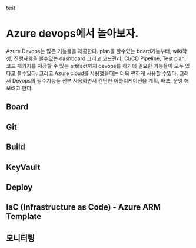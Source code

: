test
# Azure devops에서 놀아보자.
Azure Devops는 많은 기능들을 제공한다. plan을 할수있는 board기능부터, wiki작성, 진행사항을 볼수있는 dashboard 그리고 코드관리, CI/CD Pipeline, Test plan, 코드 패키지를 저장할 수 있는 artifact까지
devops를 하기에 필요한 기능들이 모두 있다고 볼수있다. 그리고 Azure cloud를 사용했을때는 더욱 편하게 사용할 수있다. 그래서 Devops의 필수기능들 전부 사용하면서 간단한 어플리케이션을 계획, 배포, 운영 해보려고 한다.

## Board

## Git

## Build

## KeyVault

## Deploy

## IaC (Infrastructure as Code) - Azure ARM Template

## 모니터링
